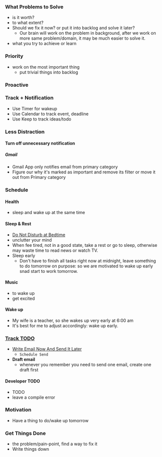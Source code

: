 <style type="text/css">
  .post-body {
    background-color: #336655;
    background-image: url("https://cdn.pixabay.com/photo/2016/07/10/11/55/cat-1507600_960_720.jpg");
    background-repeat: no-repeat;
  }
</style>

### What Problems to Solve
- is it worth?
- to what extent?
- Should we fix it now? or put it into backlog and solve it later?
  - Our brain will work on the problem in background, after we work on more same problem/domain, it may be much easier to solve it.
- what you try to achieve or learn

### Priority
- work on the most important thing
  - put trivial things into backlog

### Proactive

### Track + Notification
- Use Timer for wakeup
- Use Calendar to track event, deadline
- Use Keep to track ideas/todo

### Less Distraction
#### Turn off unnecessary notification
##### Gmail
- Gmail App only notifies email from primary category
- Figure our why it's marked as important and remove its filter or move it out from Primary category

<!-- Uninstall Apple News -->

### Schedule

#### Health
- sleep and wake up at the same time

#### Sleep & Rest
<!-- - better sleep/rest, so we can wake up -->
- [Do Not Disturb at Bedtime](https://www.macrumors.com/how-to/enable-ios-12-bedtime-feature/)
- unclutter your mind
- When fee tired, not in a good state, take a rest or go to sleep, otherwise may waste time to read news or watch TV.
- Sleep early
  - Don't have to finish all tasks right now at midnight, leave something to do tomorrow on purpose: so we are motivated to wake up early snad start to work tomorrow.

#### Music
- to wake up
- get excited

#### Wake up
- My wife is a teacher, so she wakes up very early at 6:00 am
- It's best for me to adjust accordingly: wake up early.

### [Track TODO](https://blog.ninlabs.com/2013/01/programmer-interrupted/)
- [Write Email Now And Send It Later](https://www.cnet.com/how-to/gmails-scheduling-tool-to-send-emails-later-keeps-you-from-being-an-enormous-jackass/)
  - `Schedule Send`
- **Draft email**
  - whenever you remember you need to send one email, create one draft first

#### Developer TODO
- TODO
- leave a compile error

### Motivation
- Have a thing to do/wake up tomorrow

### Get Things Done
- the problem/pain-point, find a way to fix it
- Write things down
